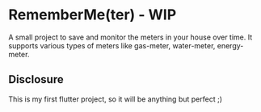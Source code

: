# RememberMe(ter) - WIP

A small project to save and monitor the meters in your house over time. It supports various types of meters like gas-meter, water-meter, energy-meter.

## Disclosure

This is my first flutter project, so it will be anything but perfect  ;)
